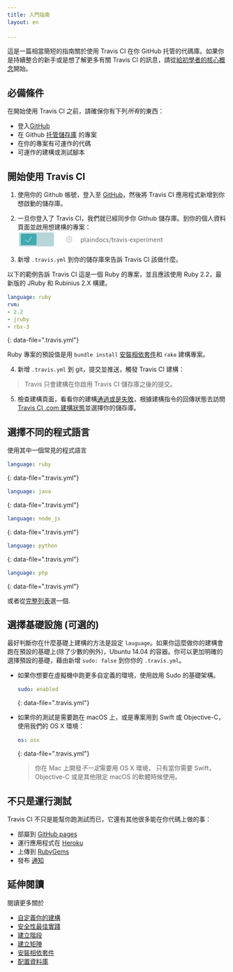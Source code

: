 ```yaml
---
title: 入門指南
layout: en

---
```


這是一篇相當簡短的指南關於使用 Travis CI 在你 GitHub 托管的代碼庫。如果你是持續整合的新手或是想了解更多有關 Travis CI 的訊息，請從[給初學者的核心概念](/user/for-beginners)開始。

<div id="toc"></div>

## 必備條件

在開始使用 Travis CI 之前，請確保你有下列*所有*的東西：

 * 登入[GitHub](https://github.com/)
 * 在 Github [托管儲存庫](https://help.github.com/categories/importing-your-projects-to-github/) 的專案
 * 在你的專案有可運作的代碼
 * 可運作的建構或測試腳本

## 開始使用 Travis CI

1. 使用你的 Github 帳號，登入至 [GitHub](https://github.com/marketplace/travis-ci)，然後將 Travis CI 應用程式新增到你想啟動的儲存庫。

2. 一旦你登入了 Travis CI，我們就已經同步你 Github 儲存庫。到你的個人資料頁面並啟用想建構的專案： ![enable button](/images/enable.png "enable button")

3. 新增 `.travis.yml` 到你的儲存庫來告訴 Travis CI 該做什麼。

  以下的範例告訴 Travis CI 這是一個 Ruby 的專案，並且應該使用 Ruby 2.2，最新版的 JRuby 和 Rubinius 2.X 構建。

  ```yaml
  language: ruby
  rvm:
  - 2.2
  - jruby
  - rbx-3
  ```
  {: data-file=".travis.yml"}

  Ruby 專案的預設值是用 `bundle install` [安裝相依套件](/user/customizing-the-build/#Customizing-the-Installation-Step)和 `rake` 建構專案。

4. 新增 `.travis.yml` 到 git，提交並推送，觸發 Travis CI 建構：

  > Travis 只會建構在你啟用 Travis CI 儲存庫之後的提交。

5. 檢查建構頁面，看看你的建構[通過或是失敗](/user/customizing-the-build/#Breaking-the-Build)，根據建構指令的回傳狀態去訪問[Travis CI .com 建構狀態](https://travis-ci.com/auth)並選擇你的儲存庫。


## 選擇不同的程式語言

使用其中一個常見的程式語言

```yaml
language: ruby
```
{: data-file=".travis.yml"}

```yaml
language: java
```
{: data-file=".travis.yml"}

```yaml
language: node_js
```
{: data-file=".travis.yml"}

```yaml
language: python
```
{: data-file=".travis.yml"}

```yaml
language: php
```
{: data-file=".travis.yml"}

或者從[完整列表](/user/languages/)選一個.

## 選擇基礎設施 (可選的)

最好判斷你在什麼基礎上建構的方法是設定 `lauguage`。如果你這麼做你的建構會跑在預設的基礎上(除了少數的例外)，Ubuntu 14.04 的容器。你可以更加明確的選擇預設的基礎，藉由新增 `sudo: false` 到你你的 `.travis.yml`。

* 如果你想要在虛擬機中跑更多自定義的環境，使用啟用 Sudo 的基礎架構。

  ```yaml
  sudo: enabled
  ```
  {: data-file=".travis.yml"}

* 如果你的測試是需要跑在 macOS 上，或是專案用到 Swift 或 Objective-C，使用我們的 OS X 環境：

  ```yaml
  os: osx
  ```
  {: data-file=".travis.yml"}

  > 你在 Mac 上開發*不一定*需要用 OS X 環境， 只有當你需要 Swift，Objective-C 或是其他限定 macOS 的軟體時候使用。

## 不只是運行測試

Travis CI 不只是能幫你跑測試而已，它還有其他很多能在你代碼上做的事：

* 部屬到 [GitHub pages](/user/deployment/pages/)
* 運行應用程式在 [Heroku](/user/deployment/heroku/)
* 上傳到 [RubyGems](/user/deployment/rubygems/)
* 發布 [通知](/user/notifications/)

## 延伸閱讀

閱讀更多關於

* [自定義你的建構](/user/customizing-the-build)
* [安全性最佳實踐](/user/best-practices-security/)
* [建立階段](/user/build-stages/)
* [建立矩陣](/user/customizing-the-build/#Build-Matrix)
* [安裝相依套件](/user/installing-dependencies)
* [配置資料庫](/user/database-setup/)
